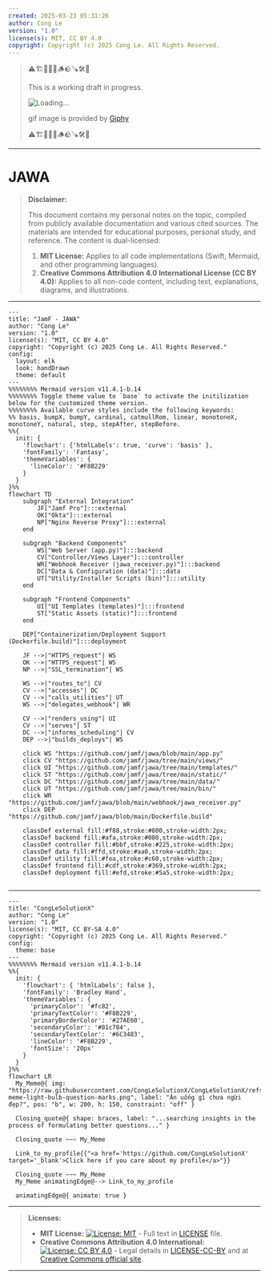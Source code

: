 ```yaml
---
created: 2025-03-23 05:31:26
author: Cong Le
version: "1.0"
license(s): MIT, CC BY 4.0
copyright: Copyright (c) 2025 Cong Le. All Rights Reserved.
---
```




> ⚠️🏗️🚧🦺🧱🪵🪨🪚🛠️👷
> 
> This is a working draft in progress.
> 
> ![Loading...](https://media0.giphy.com/media/v1.Y2lkPTc5MGI3NjExdXp3dTJrNjExdTd5c3JwdzlsZmo0ZmJqbjJhanN1d2JnMnBmNWN3ayZlcD12MV9pbnRlcm5hbF9naWZfYnlfaWQmY3Q9Zw/52qtwCtj9OLTi/giphy.gif)
> 
> gif image is provided by [Giphy](https://giphy.com)
> 
> ⚠️🏗️🚧🦺🧱🪵🪨🪚🛠️👷

----



# JAWA
> **Disclaimer:**
>
> This document contains my personal notes on the topic,
> compiled from publicly available documentation and various cited sources.
> The materials are intended for educational purposes, personal study, and reference.
> The content is dual-licensed:
> 1. **MIT License:** Applies to all code implementations (Swift, Mermaid, and other programming languages).
> 2. **Creative Commons Attribution 4.0 International License (CC BY 4.0):** Applies to all non-code content, including text, explanations, diagrams, and illustrations.
---



```mermaid
---
title: "JamF - JAWA"
author: "Cong Le"
version: "1.0"
license(s): "MIT, CC BY 4.0"
copyright: "Copyright (c) 2025 Cong Le. All Rights Reserved."
config:
  layout: elk
  look: handDrawn
  theme: default
---
%%%%%%%% Mermaid version v11.4.1-b.14
%%%%%%%% Toggle theme value to `base` to activate the initilization below for the customized theme version.
%%%%%%%% Available curve styles include the following keywords:
%% basis, bumpX, bumpY, cardinal, catmullRom, linear, monotoneX, monotoneY, natural, step, stepAfter, stepBefore.
%%{
  init: {
    'flowchart': {'htmlLabels': true, 'curve': 'basis' },
    'fontFamily': 'Fantasy',
    'themeVariables': {
      'lineColor': '#F8B229'
    }
  }
}%%
flowchart TD
    subgraph "External Integration"
        JF["Jamf Pro"]:::external
        OK["Okta"]:::external
        NP["Nginx Reverse Proxy"]:::external
    end

    subgraph "Backend Components"
        WS["Web Server (app.py)"]:::backend
        CV["Controller/Views Layer"]:::controller
        WR["Webhook Receiver (jawa_receiver.py)"]:::backend
        DC["Data & Configuration (data)"]:::data
        UT["Utility/Installer Scripts (bin)"]:::utility
    end

    subgraph "Frontend Components"
        UI["UI Templates (templates)"]:::frontend
        ST["Static Assets (static)"]:::frontend
    end

    DEP["Containerization/Deployment Support (Dockerfile.build)"]:::deployment

    JF -->|"HTTPS_request"| WS
    OK -->|"HTTPS_request"| WS
    NP -->|"SSL_termination"| WS

    WS -->|"routes_to"| CV
    CV -->|"accesses"| DC
    CV -->|"calls_utilities"| UT
    WS -->|"delegates_webhook"| WR

    CV -->|"renders_using"| UI
    CV -->|"serves"| ST
    DC -->|"informs_scheduling"| CV
    DEP -->|"builds_deploys"| WS

    click WS "https://github.com/jamf/jawa/blob/main/app.py"
    click CV "https://github.com/jamf/jawa/tree/main/views/"
    click UI "https://github.com/jamf/jawa/tree/main/templates/"
    click ST "https://github.com/jamf/jawa/tree/main/static/"
    click DC "https://github.com/jamf/jawa/tree/main/data/"
    click UT "https://github.com/jamf/jawa/tree/main/bin/"
    click WR "https://github.com/jamf/jawa/blob/main/webhook/jawa_receiver.py"
    click DEP "https://github.com/jamf/jawa/blob/main/Dockerfile.build"

    classDef external fill:#f88,stroke:#800,stroke-width:2px;
    classDef backend fill:#afa,stroke:#080,stroke-width:2px;
    classDef controller fill:#bbf,stroke:#225,stroke-width:2px;
    classDef data fill:#ffd,stroke:#aa0,stroke-width:2px;
    classDef utility fill:#fea,stroke:#c60,stroke-width:2px;
    classDef frontend fill:#cdf,stroke:#369,stroke-width:2px;
    classDef deployment fill:#efd,stroke:#5a5,stroke-width:2px;


```






---

<!-- 
```mermaid
%% Current Mermaid version
info
```  -->


```mermaid
---
title: "CongLeSolutionX"
author: "Cong Le"
version: "1.0"
license(s): "MIT, CC BY-SA 4.0"
copyright: "Copyright (c) 2025 Cong Le. All Rights Reserved."
config:
  theme: base
---
%%%%%%%% Mermaid version v11.4.1-b.14
%%{
  init: {
    'flowchart': { 'htmlLabels': false },
    'fontFamily': 'Bradley Hand',
    'themeVariables': {
      'primaryColor': '#fc82',
      'primaryTextColor': '#F8B229',
      'primaryBorderColor': '#27AE60',
      'secondaryColor': '#81c784',
      'secondaryTextColor': '#6C3483',
      'lineColor': '#F8B229',
      'fontSize': '20px'
    }
  }
}%%
flowchart LR
  My_Meme@{ img: "https://raw.githubusercontent.com/CongLeSolutionX/CongLeSolutionX/refs/heads/main/assets/images/My-meme-light-bulb-question-marks.png", label: "Ăn uống gì chưa ngừi đẹp?", pos: "b", w: 200, h: 150, constraint: "off" }

  Closing_quote@{ shape: braces, label: "...searching insights in the process of formulating better questions..." }

  Closing_quote ~~~ My_Meme
    
  Link_to_my_profile{{"<a href='https://github.com/CongLeSolutionX' target='_blank'>Click here if you care about my profile</a>"}}

  Closing_quote ~~~ My_Meme
  My_Meme animatingEdge@--> Link_to_my_profile
  
  animatingEdge@{ animate: true }

```

---
> **Licenses:**
>
> - **MIT License:**  [![License: MIT](https://img.shields.io/badge/License-MIT-yellow.svg)](LICENSE) - Full text in [LICENSE](LICENSE) file.
> - **Creative Commons Attribution 4.0 International:** [![License: CC BY 4.0](https://licensebuttons.net/l/by/4.0/88x31.png)](LICENSE-CC-BY) - Legal details in [LICENSE-CC-BY](LICENSE-CC-BY) and at [Creative Commons official site](http://creativecommons.org/licenses/by/4.0/).
> 
---
